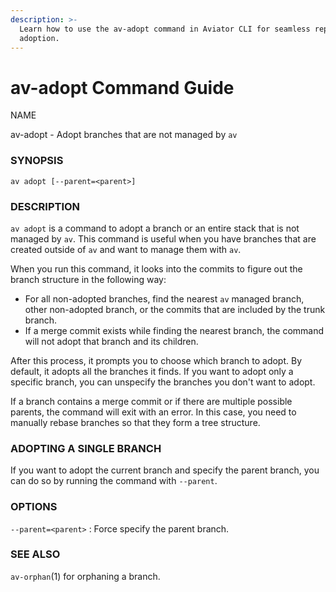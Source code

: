 ```yaml
---
description: >-
  Learn how to use the av-adopt command in Aviator CLI for seamless repository
  adoption.
---
```


# av-adopt Command Guide

NAME

av-adopt - Adopt branches that are not managed by `av`

### SYNOPSIS

```synopsis
av adopt [--parent=<parent>]
```

### DESCRIPTION

`av adopt` is a command to adopt a branch or an entire stack that is not managed by `av`. This command is useful when you have branches that are created outside of `av` and want to manage them with `av`.

When you run this command, it looks into the commits to figure out the branch structure in the following way:

* For all non-adopted branches, find the nearest `av` managed branch, other non-adopted branch, or the commits that are included by the trunk branch.
* If a merge commit exists while finding the nearest branch, the command will not adopt that branch and its children.

After this process, it prompts you to choose which branch to adopt. By default, it adopts all the branches it finds. If you want to adopt only a specific branch, you can unspecify the branches you don't want to adopt.

If a branch contains a merge commit or if there are multiple possible parents, the command will exit with an error. In this case, you need to manually rebase branches so that they form a tree structure.

### ADOPTING A SINGLE BRANCH

If you want to adopt the current branch and specify the parent branch, you can do so by running the command with `--parent`.

### OPTIONS

`--parent=<parent>` : Force specify the parent branch.

### SEE ALSO

`av-orphan`(1) for orphaning a branch.
